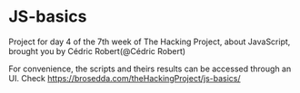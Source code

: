 # JS-basics
Project for day 4 of the 7th week of The Hacking Project, about JavaScript, brought you by Cédric Robert(@Cédric Robert)

For convenience, the scripts and theirs results can be accessed through an UI.
Check https://brosedda.com/theHackingProject/js-basics/

